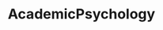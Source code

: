 ---
title: AcademicPsychology
crosslinks:
- AskAcademia
- humanfactors
- IOPsychology
- rstats
- TrollXGirlGamers
- samplesize
- rstatsmemes
- psychology
- mentalhealth
---